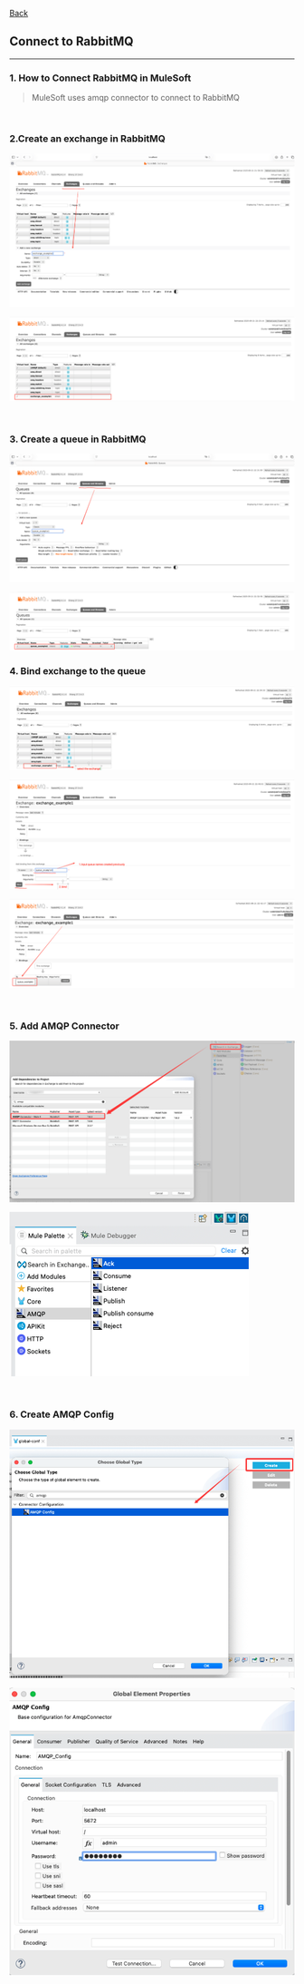 [Back](README.md)

## Connect to RabbitMQ

<hr>


### 1. How to Connect RabbitMQ in MuleSoft

> MuleSoft uses amqp connector to connect to RabbitMQ

&nbsp;


### 2.Create an exchange in RabbitMQ

![create exchange](https://raw.githubusercontent.com/Elliot518/mcp-oss-tech/refs/heads/main/mulesoft/rabbitmq/create_exchange_rabbitmq.png)


![create exchange1](https://raw.githubusercontent.com/Elliot518/mcp-oss-tech/refs/heads/main/mulesoft/rabbitmq/create_exchagne_rabbitmq1.png)

&nbsp;


### 3. Create a queue in RabbitMQ

![create queue](https://raw.githubusercontent.com/Elliot518/mcp-oss-tech/refs/heads/main/mulesoft/rabbitmq/create_queue_rabbitmq.png)

![create queue1](https://raw.githubusercontent.com/Elliot518/mcp-oss-tech/refs/heads/main/mulesoft/rabbitmq/create_queue_rabbitmq1.png)

### 4. Bind exchange to the queue

![bind exchange queue1](https://raw.githubusercontent.com/Elliot518/mcp-oss-tech/refs/heads/main/mulesoft/rabbitmq/bind_exchange_queue1.png)

![bind exchange queue2](https://raw.githubusercontent.com/Elliot518/mcp-oss-tech/refs/heads/main/mulesoft/rabbitmq/bind_exchange_queue2.png)

![bind exchange queue3](https://raw.githubusercontent.com/Elliot518/mcp-oss-tech/refs/heads/main/mulesoft/rabbitmq/bind_exchange_queue3.png)

&nbsp;

### 5. Add AMQP Connector

![add amqp connector](https://raw.githubusercontent.com/Elliot518/mcp-oss-tech/refs/heads/main/mulesoft/rabbitmq/add_amqp_connector.png)

![add amqp connector1](https://raw.githubusercontent.com/Elliot518/mcp-oss-tech/refs/heads/main/mulesoft/rabbitmq/add_amqp_connector1.png)



&nbsp;

### 6. Create AMQP Config

![create amqp config](https://raw.githubusercontent.com/Elliot518/mcp-oss-tech/refs/heads/main/mulesoft/rabbitmq/create_amqp_config.png)

![create amqp config1](https://raw.githubusercontent.com/Elliot518/mcp-oss-tech/refs/heads/main/mulesoft/rabbitmq/create_amqp_config1.png)





